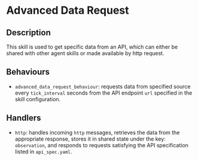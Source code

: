 # Advanced Data Request

## Description

This skill is used to get specific data from an API, which can either be shared with other agent skills or made available by http request.

## Behaviours

* `advanced_data_request_behaviour`: requests data from specified source every `tick_interval` seconds from the API endpoint `url` specified in the skill configuration.

## Handlers

* `http`: handles incoming `http` messages, retrieves the data from the appropriate response, stores it in shared state under the key: `observation`, and responds to requests satisfying the API specification listed in `api_spec.yaml`.
